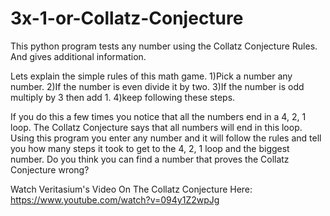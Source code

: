 # 3x-1-or-Collatz-Conjecture
This python program tests any number using the Collatz Conjecture Rules. And gives additional information.


Lets explain the simple rules of this math game.
1)Pick a number any number.
2)If the number is even divide it by two.
3)If the number is odd multiply by 3 then add 1.
4)keep following these steps.

If you do this a few times you notice that all the numbers end in
a 4, 2, 1 loop. The Collatz Conjecture says that all numbers will
end in this loop. Using this program you enter any number and it will
follow the rules and tell you how many steps it took to get to the
4, 2, 1 loop and the biggest number. Do you think you can find a number
that proves the Collatz Conjecture wrong?

Watch Veritasium's Video On The Collatz Conjecture Here: https://www.youtube.com/watch?v=094y1Z2wpJg
